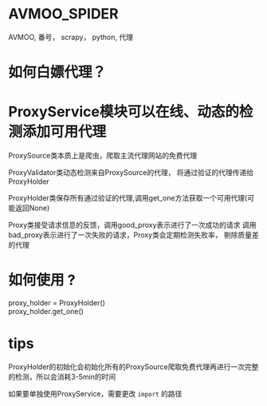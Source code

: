 # AVMOO_SPIDER

AVMOO,  番号， scrapy， python, 代理

# 如何白嫖代理？

# ProxyService模块可以在线、动态的检测添加可用代理<br>

ProxySource类本质上是爬虫，爬取主流代理网站的免费代理<br>

ProxyValidator类动态检测来自ProxySource的代理，
将通过验证的代理传递给ProxyHolder<br>

ProxyHolder类保存所有通过验证的代理,调用get_one方法获取一个可用代理(可能返回None)<br>

Proxy类接受请求信息的反馈，调用good_proxy表示进行了一次成功的请求
调用bad_proxy表示进行了一次失败的请求，Proxy类会定期检测失败率，
剔除质量差的代理

# 如何使用 ?

proxy_holder = ProxyHolder()<br>
proxy_holder.get_one()

# tips

ProxyHolder的初始化会初始化所有的ProxySource爬取免费代理再进行一次完整的检测，所以会消耗3-5min的时间<br>

如果要单独使用ProxyService，需要更改 `import` 的路径